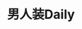 ---
description: 确实有图片可以看。
layout: post
results:
- primaryGenreName: Lifestyle
  version: '1.0'
  trackViewUrl: https://itunes.apple.com/cn/app/nan-ren-zhuangdaily/id645775381?mt=8&uo=4
  artworkUrl100: http://a203.phobos.apple.com/us/r1000/074/Purple2/v4/de/c6/0c/dec60cda-baeb-5f9e-c6da-6e7c4951a017/mzl.ologkexw.png
  artworkUrl60: http://a201.phobos.apple.com/us/r1000/100/Purple2/v4/c5/ce/64/c5ce64ac-fa87-5512-2259-397341ddece6/icon.png
  sellerName: Beijing Trends Power Advertising Co.,Ltd.
  supportedDevices:
  - all
  genres:
  - 生活
  - 新闻
  trackName: 男人装Daily
  description: '男人装Daily是《男人装》官方推出的日更新产品。


    秉承《男人装》性感真实趣味实用的八字方针，男人装Daily每日推送女性大片、趣味资讯、时尚潮流、生活方式、数码装备、互动问答、日常天气、星座黄历等等男性用户关注的内容。


    你为什么选择男人装Daily？

    1、 男人装自创刊起拍摄的所有女性大片，你可以对你的女神打分数，还能将图片设置为桌面。

    2、 你可以向男人装提出你的任何问题，由我们的资深编辑来解答你的困惑。你敢问，我们就敢答——只是不保证正确。

    3、 男性关心的海量趣闻资讯的每日更新。保证你做到“Daily在手，潮男可以有”。

    4、 绝佳的用户体验，颠覆你对手机媒体的原有看法。


    男人装Daily，满足男人一日的需求。'
  price: 0
  trackId: 645775381
  releaseDate: '2013-06-07T02:13:47Z'
  screenshotUrls:
  - http://a1.mzstatic.com/us/r1000/060/Purple/v4/e0/72/6e/e0726e84-bc3d-abe6-79e0-ad3eed2e5f3a/mzl.wpdzlujb.1136x1136-75.jpg
  - http://a4.mzstatic.com/us/r1000/077/Purple/v4/c8/9e/81/c89e815d-a4ab-4aa9-1507-0413f1909836/mzl.urccbzzk.1136x1136-75.jpg
  - http://a2.mzstatic.com/us/r1000/085/Purple/v4/ea/30/40/ea304037-e931-08bc-c88f-0fd77d75e623/mzl.eninvqmz.1136x1136-75.jpg
  - http://a3.mzstatic.com/us/r1000/072/Purple/v4/e5/31/2d/e5312da5-dd23-f180-b9ff-dd2462781409/mzl.txgxflsw.1136x1136-75.jpg
  artistViewUrl: https://itunes.apple.com/cn/artist/shi-shang-chuan-mei-you-xian/id507698838?uo=4
  primaryGenreId: 6012
  kind: software
  fileSizeBytes: '10833108'
  bundleId: com.trends.fhmdaily
  sellerUrl: http://www.nanrenzhuang.net
  trackContentRating: 17+
  artistName: 时尚传媒有限公司
  trackCensoredName: 男人装Daily
  isGameCenterEnabled: false
  contentAdvisoryRating: 17+
  languageCodesISO2A:
  - ZH
  features: &a []
  wrapperType: software
  artworkUrl512: http://a203.phobos.apple.com/us/r1000/074/Purple2/v4/de/c6/0c/dec60cda-baeb-5f9e-c6da-6e7c4951a017/mzl.ologkexw.png
  formattedPrice: 免费
  artistId: 507698838
  genreIds:
  - '6012'
  - '6009'
  currency: CNY
  ipadScreenshotUrls: *a
category: 生活
tags: tag1
resultCount: 1
title: 男人装Daily

---